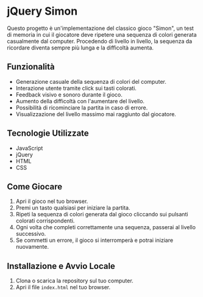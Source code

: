 # jQuery Simon

Questo progetto è un'implementazione del classico gioco "Simon", un test di memoria in cui il giocatore deve ripetere una sequenza di colori generata casualmente dal computer. Procedendo di livello in livello, la sequenza da ricordare diventa sempre più lunga e la difficoltà aumenta.

## Funzionalità

- Generazione casuale della sequenza di colori del computer.
- Interazione utente tramite click sui tasti colorati.
- Feedback visivo e sonoro durante il gioco.
- Aumento della difficoltà con l'aumentare del livello.
- Possibilità di ricominciare la partita in caso di errore.
- Visualizzazione del livello massimo mai raggiunto dal giocatore.

## Tecnologie Utilizzate

- JavaScript
- jQuery
- HTML
- CSS

## Come Giocare

1. Apri il gioco nel tuo browser.
2. Premi un tasto qualsiasi per iniziare la partita.
3. Ripeti la sequenza di colori generata dal gioco cliccando sui pulsanti colorati corrispondenti.
4. Ogni volta che completi correttamente una sequenza, passerai al livello successivo.
5. Se commetti un errore, il gioco si interromperà e potrai iniziare nuovamente.

## Installazione e Avvio Locale

1. Clona o scarica la repository sul tuo computer.
2. Apri il file `index.html` nel tuo browser.